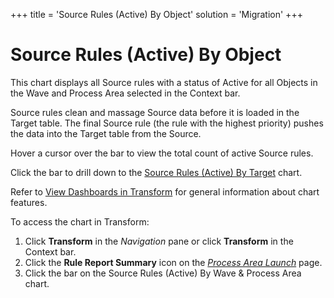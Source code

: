 +++
title = 'Source Rules (Active) By Object'
solution = 'Migration'
+++

# Source Rules (Active) By Object

This chart displays all Source rules with a status of Active for all
Objects in the Wave and Process Area selected in the Context bar.

Source rules clean and massage Source data before it is loaded in the
Target table. The final Source rule (the rule with the highest priority)
pushes the data into the Target table from the Source.

Hover a cursor over the bar to view the total count of active Source
rules.

Click the bar to drill down to the [Source Rules (Active) By
Target](Source_Rules_Active_by_Target.htm) chart.

Refer to [View Dashboards in
Transform](View_Dashboards_in_Transform.htm) for general information
about chart features.

To access the chart in Transform:

1.  Click <span style="font-weight: bold;">Transform</span> in the
    <span style="font-style: italic;">Navigation</span> pane or click
    **Transform** in the Context bar.
2.  Click the <span style="font-weight: bold;">Rule Report
    Summary</span> icon on the *[Process Area
    Launch](../Page_Desc/Process_Area_Launch.htm)* page.
3.  Click the bar on the Source Rules (Active) By Wave & Process Area
    chart.

